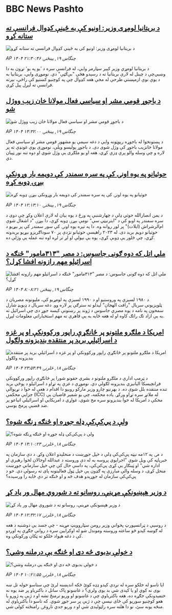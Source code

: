 # BBC News Pashto## [د بریتانیا لومړی وزیر:‌ اونیو کې به ځینې کډوال فرانسې ته ستانه کړو](https://www.bbc.com/pashto/articles/c4ge2780r4go?at_campaign=githubrss)![د بریتانیا لومړی وزیر:‌ اونیو کې به ځینې کډوال فرانسې ته ستانه کړو](https://ichef.bbci.co.uk/ace/ws/240/cpsprodpb/7272/live/eacdef60-5dd4-11f0-960d-e9f1088a89fe.jpg)_AP ۱۴۰۴ چنگاښ ۱۹, پينځنۍ ۲۱:۳۰:۴۶_د بریتانیا لومړي‌ وزیر کېیر سټارمر وايي، له فرانسې سره د 'یو په یو' تړون به دا وښيي‌چې د چینل له لارې بریتانیا ته د رسېدو هڅې "بې‌ګټې" دي.‌ نوموړی وايي، بریتانیا به د یوې نوې ازمېښتي‌ طرحې له مخې هغه کډوال چې په کوچنیو کښتیو کې راځي، بېرته فرانسې ته لېږل پیل کړي.## [د باجوړ قومي مشر او سیاسي فعال مولانا خان زېب ووژل شو](https://www.bbc.com/pashto/articles/cy4nwy5n8jeo?at_campaign=githubrss)![د باجوړ قومي مشر او سیاسي فعال مولانا خان زېب ووژل شو](https://ichef.bbci.co.uk/ace/ws/240/cpsprodpb/810f/live/3f9743b0-5d9a-11f0-b5c5-012c5796682d.jpg)_AP ۱۴۰۴ چنگاښ ۱۹, پينځنۍ ۱۴:۳۲:۰۰_د پښتونخوا له باجوړه رپوټونه وايي د دغه سیمې یو مشهور قومي مشر او سیاسي فعال مولانا خانزېب باجوړ کې وژل شوی دی. د باجوړ پولیسو ویلی، نوموړی یوې غونډې ته پر لاره و چې وسله والو پرې ډزې کړي، هغه او یو ملګری یې وژل شوي او دوه تنه نور ټپیان دي.## [حوثیانو په یوه اونۍ کې په سره سمندر کې دویمه بار وړونکې بېړۍ ډوبه کړه](https://www.bbc.com/pashto/articles/cvgexwpp1p1o?at_campaign=githubrss)![حوثیانو په یوه اونۍ کې په سره سمندر کې دویمه بار وړونکې بېړۍ ډوبه کړه](https://ichef.bbci.co.uk/ace/ws/240/cpsprodpb/97d1/live/61ebe9b0-5d46-11f0-960d-e9f1088a89fe.jpg)_AP ۱۴۰۴ چنگاښ ۱۹, پينځنۍ ۱۲:۱۳:۱۰_د یمن انصارالله حوثي ډلې د چهارشنبې په ورځ د یوه بیان له لارې اعلان وکړ چې دوی د سره سمندر په اوبو کې د "ایترنیټي سي" نومې بېړۍ ډوبه کړې، دا بېړۍ "د اشغال شوې ام‌الرشراش (ایلات)" پر لور روانه وه. دا په تېره یوه اونۍ کې سور سمندر کې پر بېړیو د حوثیانو دویم برید دی. له ۲۰۲۳ راهیسې حوثیانو نژدې پر ۷۰ سوداګریزو بېړیو بریدونه کړي، چې څلور یې ډوبې کړې،‌ یوه یې نیولې او لږ تر لږه اوه تنه عمله یې وژلې ده.## [ملي اتل که دوه ګونی جاسوس: د مصر "۳۱۳مامور" څنګه د اسرائیلو مهم رازونه افشا کړل؟](https://www.bbc.com/pashto/articles/c4gerjjleldo?at_campaign=githubrss)![ملي اتل که دوه ګونی جاسوس: د مصر "۳۱۳مامور" څنګه د اسرائیلو مهم رازونه افشا کړل؟](https://ichef.bbci.co.uk/ace/ws/233/cpsprodpb/9471/live/638e0260-5cc1-11f0-a40e-a1af2950b220.png)_AP ۱۴۰۴ چنگاښ ۱۹, پينځنۍ ۸:۰۸:۲۱_د ۱۹۸۰ لسیزې په وروستیو او د ۱۹۹۰ لسیزې په لومړیو کې، ملیونونه مصریان د ټلوېزیوني سریال "رافت الهجان" لیدلو ته سترګې پر لاره وو.
 دغه سریال د ډېویډ شارل سمحون په نامه د یوه مصري جاسوس د ژوند پر رښتونې کیسه جوړ دی چې اسرائیل ته به یې ازاد تګ راتګ کاوه او له هغه ځایه به یې قاهرې ته مهم استخباراتي معلومات لېږل.## [امریکا د ملګرو ملتونو پر ځانګړې راپور ورکوونکې او پر غزه د اسرائیلي برید پر منتقده بندیزونه ولګول](https://www.bbc.com/pashto/articles/c78nvlvepy9o?at_campaign=githubrss)![امریکا د ملګرو ملتونو پر ځانګړې راپور ورکوونکې او پر غزه د اسرائیلي برید پر منتقده بندیزونه ولګول](https://ichef.bbci.co.uk/ace/ws/240/cpsprodpb/9b02/live/06a21eb0-5d20-11f0-a40e-a1af2950b220.jpg)_AP ۱۴۰۴ چنگاښ ۱۸, څلرنۍ ۲۳:۵۴:۴۹_د ټرمپ ادارې د ملګرو ملتونو د بشري حقونو شورا پر ځانګړې راپور ورکوونکې فرانچیسکا البانيزي بندیزونه لګولي دي. نوموړې د غزې په تړاو د اسرائیلو د پوځي برید تنده منتقده بلل شوې ده.
د بهرنیو چارو وزیر مارکو روبیو دا اقدام د هغې له خوا د نړیوالې جزایي محکمې (ICC) له ملاتړ سره تړاو ورکړ. یاده محکمه، چې یو شمېر قاضیان یې مخکې د امریکا له خوا بندیزونو سره مخ شوي، غواړي د امریکايي او اسرائیلي اتباعو پر ضد قضیې پرمخ یوسي.## [ولې د پي‌کې‌کې ډله جوړه او څنګه ړنګه شوه؟](https://www.bbc.com/pashto/articles/c3r97glz171o?at_campaign=githubrss)![ولې د پي‌کې‌کې ډله جوړه او څنګه ړنګه شوه؟](https://ichef.bbci.co.uk/ace/ws/240/cpsprodpb/f90c/live/027d41f0-5c14-11f0-b5c5-012c5796682d.png)_AP ۱۴۰۴ چنگاښ ۱۸, څلرنۍ ۱۴:۱۰:۲۳_د مۍ په ۱۲مه نېټه پې‌کې‌کې ډلې د خپل جوړښت د منحلېدو اعلان وکړ.
د دې سازمان په خبرپاڼه کې ویل شوي "اجرایوي پروسه به له دې وروسته د عبدالله اوجالان لخوا رهبري او اداره شي" او ټینګار یې کړی پي‌کې‌کې، په داسې حال کې چې خپل سازماني جوړښت منحل کړی، د وسله والې مبارزې په ګډون یې خپل ټول فعالیتونه پای ته رسولي دي.
خو د پي‌کې‌کې سازمان له جوړېدو هدف څه و او څنګه تر دې ځایه را ورسېده؟## [د وزیر هېښونکې مړینې، روسانو ته د شوروي مهال ور یاد کړ](https://www.bbc.com/pashto/articles/ce3nenpz175o?at_campaign=githubrss)![د وزیر هېښونکې مړینې، روسانو ته د شوروي مهال ور یاد کړ](https://ichef.bbci.co.uk/ace/ws/240/cpsprodpb/23d1/live/dc901a00-5cb6-11f0-a40e-a1af2950b220.png)_AP ۱۴۰۴ چنگاښ ۱۸, څلرنۍ ۱۲:۳۲:۱۷_د روسیې د ټرانسپورټ پخواني وزیر رومن سټاروویټ مړینه - چې جسد یې دوشنبه د هغه له ګوښه کېدو څو ساعته وروسته وموندل شو له اوکرایین سره د روانې جګړې په اوږدو کې د دغه هېواد خلکو ته ټکان ورکونکې وه.## [د خولې بدبوی څه دی او څنګه یې درملنه  وشي؟](https://www.bbc.com/pashto/articles/czdvgz55peeo?at_campaign=githubrss)![د خولې بدبوی څه دی او څنګه یې درملنه  وشي؟](https://ichef.bbci.co.uk/ace/ws/240/cpsprodpb/cb48/live/699d7f90-5bf5-11f0-a40e-a1af2950b220.png)_AP ۱۴۰۴ چنگاښ ۱۸, څلرنۍ ۱۰:۲۱:۵۵_ایا تاسو له خلکو سره له نږدې کېدو ډډه کوئ ځکه اندېښنه لرئ چې ستاسو خوله تل ښه بوی نه کوي او یا کېدی شي بد بوی ولري؟ 
د غاښونو پاک ساتل د باکتریاو پر ضد یوه نه ختمېدونکې جګړه ده، هغه باکتریاوې چې د غاښونو او وریو ترمنځ تشه او د ژبې په ژورو یا هغو کوچنیو سوریو کې ځای نیسي چې د ژبې پر سر جوړ شوي. که تاسو دا باکتریاوې له منځه یونه سئ، نو دا هلته سره راټولېدی شي او د وریو جدي ناروغۍ رامنځته کولی شي.